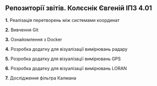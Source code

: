 ## Репозиторії звітів. Колєснік Євгеній ІПЗ 4.01

**1.** Реалізація перетворень між системами координат

**2.** Вивчення Git

**3.** Ознайомлення з Docker

**4.** Розробка додатку для візуалізації вимірювань радару

**5.** Розробка додатку для візуалізації вимірювань GPS

**6.** Розробка додатку для візуалізації вимірювань LORAN

**7.** Дослідження фільтра Калмана